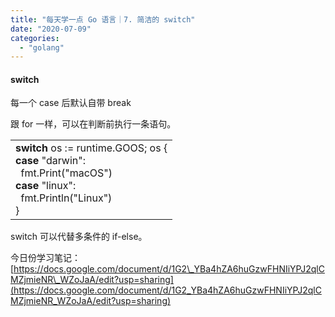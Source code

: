 ```yaml
---
title: "每天学一点 Go 语言｜7. 简洁的 switch"
date: "2020-07-09"
categories: 
  - "golang"
---
```


#### switch

每一个 case 后默认自带 break

跟 for 一样，可以在判断前执行一条语句。

<table class=""><tbody><tr><td><strong>switch</strong> os := runtime.GOOS; os {<br><strong>case</strong> "darwin":<br>&nbsp; fmt.Print("macOS")<br><strong>case</strong> "linux":<br>&nbsp; fmt.Println("Linux")<br>}</td></tr></tbody></table>

switch 可以代替多条件的 if-else。

今日份学习笔记：[https://docs.google.com/document/d/1G2\_YBa4hZA6huGzwFHNIiYPJ2qlCMZjmieNR\_WZoJaA/edit?usp=sharing](https://docs.google.com/document/d/1G2_YBa4hZA6huGzwFHNIiYPJ2qlCMZjmieNR_WZoJaA/edit?usp=sharing)
